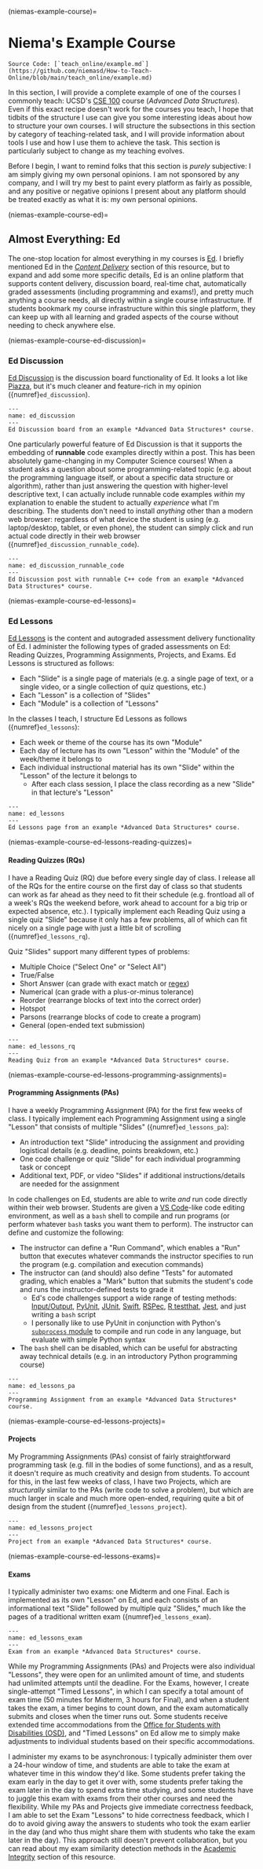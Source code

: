(niemas-example-course)=
# Niema's Example Course

```{note}
Source Code: [`teach_online/example.md`](https://github.com/niemasd/How-to-Teach-Online/blob/main/teach_online/example.md)
```

In this section,
I will provide a complete example of one of the courses I commonly teach:
UCSD's [CSE 100](https://catalog.ucsd.edu/courses/CSE.html#cse100) course (*Advanced Data Structures*).
Even if this exact recipe doesn't work for the courses you teach,
I hope that tidbits of the structure I use can give you some interesting ideas about how to structure your own courses.
I will structure the subsections in this section by category of teaching-related task,
and I will provide information about tools I use and how I use them to achieve the task.
This section is particularly subject to change as my teaching evolves.

Before I begin,
I want to remind folks that this section is *purely* subjective:
I am simply giving my own personal opinions.
I am not sponsored by any company,
and I will try my best to paint every platform as fairly as possible,
and any positive or negative opinions I present about any platform should be treated exactly as what it is:
my own personal opinions.

(niemas-example-course-ed)=
## Almost Everything: Ed

The one-stop location for almost everything in my courses is [Ed](https://edstem.org).
I briefly mentioned Ed in the [*Content Delivery*](#content-delivery-discussion-board-ed) section of this resource,
but to expand and add some more specific details,
Ed is an online platform that supports content delivery,
discussion board, real-time chat, automatically graded assessments
(including programming and exams!),
and pretty much anything a course needs,
all directly within a single course infrastructure.
If students bookmark my course infrastructure within this single platform,
they can keep up with all learning and graded aspects of the course without needing to check anywhere else.

(niemas-example-course-ed-discussion)=
### Ed Discussion

[Ed Discussion](https://edstem.org/discussion) is the discussion board functionality of Ed.
It looks a lot like [Piazza](https://piazza.com/),
but it's much cleaner and feature-rich in my opinion
({numref}`ed_discussion`).

```{figure} ../images/ed_discussion.png
---
name: ed_discussion
---
Ed Discussion board from an example *Advanced Data Structures* course.
```

One particularly powerful feature of Ed Discussion is that it supports the embedding of **runnable** code examples directly within a post.
This has been absolutely game-changing in my Computer Science courses!
When a student asks a question about some programming-related topic
(e.g. about the programming language itself,
or about a specific data structure or algorithm),
rather than just answering the question with higher-level descriptive text,
I can actually include runnable code examples *within* my explanation to enable the student to actually
*experience* what I'm describing.
The students don't need to install *anything* other than a modern web browser:
regardless of what device the student is using
(e.g. laptop/desktop, tablet, or even phone),
the student can simply click and run actual code directly in their web browser
({numref}`ed_discussion_runnable_code`).

```{figure} ../images/ed_discussion_runnable_code.png
---
name: ed_discussion_runnable_code
---
Ed Discussion post with runnable C++ code from an example *Advanced Data Structures* course.
```

(niemas-example-course-ed-lessons)=
### Ed Lessons

[Ed Lessons](https://edstem.org/lessons) is the content and autograded assessment delivery functionality of Ed.
I administer the following types of graded assessments on Ed:
Reading Quizzes, Programming Assignments, Projects, and Exams.
Ed Lessons is structured as follows:

* Each "Slide" is a single page of materials (e.g. a single page of text, or a single video, or a single collection of quiz questions, etc.)
* Each "Lesson" is a collection of "Slides"
* Each "Module" is a collection of "Lessons"

In the classes I teach, I structure Ed Lessons as follows ({numref}`ed_lessons`):

* Each week or theme of the course has its own "Module"
* Each day of lecture has its own "Lesson" within the "Module" of the week/theme it belongs to
* Each individual instructional material has its own "Slide" within the "Lesson" of the lecture it belongs to
  * After each class session, I place the class recording as a new "Slide" in that lecture's "Lesson"

```{figure} ../images/ed_lessons.png
---
name: ed_lessons
---
Ed Lessons page from an example *Advanced Data Structures* course.
```

(niemas-example-course-ed-lessons-reading-quizzes)=
#### Reading Quizzes (RQs)

I have a Reading Quiz (RQ) due before every single day of class.
I release all of the RQs for the entire course on the first day of class
so that students can work as far ahead as they need to fit their schedule
(e.g. frontload all of a week's RQs the weekend before,
work ahead to account for a big trip or expected absence, etc.).
I typically implement each Reading Quiz using a single quiz "Slide" because it only has a few problems,
all of which can fit nicely on a single page with just a little bit of scrolling ({numref}`ed_lessons_rq`).

Quiz "Slides" support many different types of problems:

* Multiple Choice ("Select One" or "Select All")
* True/False
* Short Answer (can grade with exact match or [regex](https://en.wikipedia.org/wiki/Regular_expression))
* Numerical (can grade with a plus-or-minus tolerance)
* Reorder (rearrange blocks of text into the correct order)
* Hotspot
* Parsons (rearrange blocks of code to create a program)
* General (open-ended text submission)

```{figure} ../images/ed_lessons_rq.png
---
name: ed_lessons_rq
---
Reading Quiz from an example *Advanced Data Structures* course.
```

(niemas-example-course-ed-lessons-programming-assignments)=
#### Programming Assignments (PAs)

I have a weekly Programming Assignment (PA) for the first few weeks of class.
I typically implement each Programming Assignment using a single "Lesson" that consists of multiple "Slides" ({numref}`ed_lessons_pa`):

* An introduction text "Slide" introducing the assignment and providing logistical details (e.g. deadline, points breakdown, etc.)
* One code challenge or quiz "Slide" for each individual programming task or concept
* Additional text, PDF, or video "Slides" if additional instructions/details are needed for the assignment

In code challenges on Ed,
students are able to write *and* run code directly within their web browser.
Students are given a [VS Code](https://code.visualstudio.com/)-like code editing environment,
as well as a `bash` shell to compile and run programs
(or perform whatever `bash` tasks you want them to perform).
The instructor can define and customize the following:

* The instructor can define a "Run Command",
  which enables a "Run" button that executes whatever commands the instructor specifies to run the program
  (e.g. compilation and execution commands)
* The instructor can (and should) also define "Tests" for automated grading,
  which enables a "Mark" button that submits the student's code and runs the instructor-defined tests to grade it
  * Ed's code challenges support a wide range of testing methods:
    [Input/Output](https://blog.replit.com/input-output-tests),
    [PyUnit](https://wiki.python.org/moin/PyUnit),
    [JUnit](https://junit.org/),
    [Swift](https://www.swift.org/),
    [RSPec](https://rspec.info/),
    [R testthat](https://testthat.r-lib.org/),
    [Jest](https://jestjs.io/),
    and just writing a `bash` script
  * I personally like to use PyUnit in conjunction with Python's [`subprocess` module](https://docs.python.org/3/library/subprocess.html) to compile and run code in any language, but evaluate with simple Python syntax
* The `bash` shell can be disabled,
  which can be useful for abstracting away technical details
  (e.g. in an introductory Python programming course)

```{figure} ../images/ed_lessons_pa.png
---
name: ed_lessons_pa
---
Programming Assignment from an example *Advanced Data Structures* course.
```

(niemas-example-course-ed-lessons-projects)=
#### Projects

My Programming Assignments (PAs) consist of fairly straightforward programming task
(e.g. fill in the bodies of some functions),
and as a result,
it doesn't require as much creativity and design from students.
To account for this,
in the last few weeks of class,
I have two Projects,
which are *structurally* similar to the PAs
(write code to solve a problem),
but which are much larger in scale and much more open-ended,
requiring quite a bit of design from the student
({numref}`ed_lessons_project`).

```{figure} ../images/ed_lessons_project.png
---
name: ed_lessons_project
---
Project from an example *Advanced Data Structures* course.
```

(niemas-example-course-ed-lessons-exams)=
#### Exams

I typically administer two exams:
one Midterm and one Final.
Each is implemented as its own "Lesson" on Ed,
and each consists of an informational text "Slide" followed by multiple quiz "Slides,"
much like the pages of a traditional written exam
({numref}`ed_lessons_exam`).

```{figure} ../images/ed_lessons_exam.png
---
name: ed_lessons_exam
---
Exam from an example *Advanced Data Structures* course.
```

While my Programming Assignments (PAs) and Projects were also individual "Lessons",
they were open for an unlimited amount of time,
and students had unlimited attempts until the deadline.
For the Exams, however,
I create single-attempt "Timed Lessons",
in which I can specify a total amount of exam time
(50 minutes for Midterm, 3 hours for Final),
and when a student takes the exam,
a timer begins to count down,
and the exam automatically submits and closes when the timer runs out.
Some students receive extended time accommodations from the [Office for Students with Disabilities (OSD)](https://osd.ucsd.edu/),
and "Timed Lessons" on Ed allow me to simply make adjustments to individual students based on their specific accommodations.

I administer my exams to be asynchronous:
I typically administer them over a 24-hour window of time,
and students are able to take the exam at whatever time in this window they'd like.
Some students prefer taking the exam early in the day to get it over with,
some students prefer taking the exam later in the day to spend extra time studying,
and some students have to juggle this exam with exams from their other courses and need the flexibility.
While my PAs and Projects give immediate correctness feedback,
I am able to set the Exam "Lessons" to hide correctness feedback,
which I do to avoid giving away the answers to students who took the exam earlier in the day
(and who thus might share them with students who take the exam later in the day).
This approach still doesn't prevent collaboration,
but you can read about my exam similarity detection methods in the
[Academic Integrity](#academic-integrity-exams-exam-similarity-detection) section of this resource.
